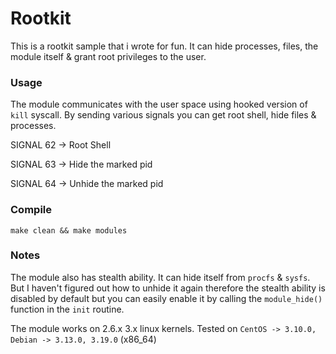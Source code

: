 # Rootkit

This is a rootkit sample that i wrote for fun. It can hide processes, files, the module itself & grant root privileges to the user.

### Usage

The module communicates with the user space using hooked version of `kill` syscall. By sending various signals you can get root shell, hide files & processes.

SIGNAL 62 -> Root Shell

SIGNAL 63 -> Hide the marked pid

SIGNAL 64 -> Unhide the marked pid

### Compile

`make clean && make modules`

### Notes
The module also has stealth ability. It can hide itself from `procfs` & `sysfs`. But I haven't figured out how to unhide it again
therefore the stealth ability is disabled by default but you can easily enable it by calling the `module_hide()` function in the `init` routine.

The module works on 2.6.x 3.x linux kernels. Tested on `CentOS -> 3.10.0, Debian -> 3.13.0, 3.19.0` (x86_64)
